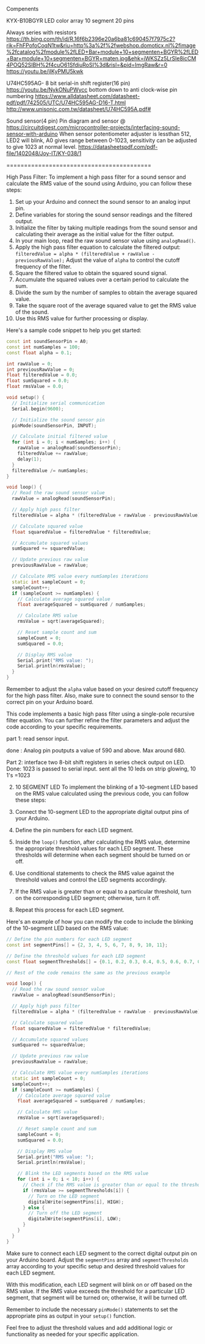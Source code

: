 Compenents

KYX-B10BGYR LED color array 10 segment
20 pins

Always series with resistors
https://th.bing.com/th/id/R.16f6b2396e20a6ba81c690457f7975c2?rik=FhFPofoCoqN1tw&riu=http%3a%2f%2fwebshop.domoticx.nl%2fimage%2fcatalog%2fmodule%2fLED+Bar+module+10+segmenten+BGYR%2fLED+Bar+module+10+segmenten+BGYR+maten.jpg&ehk=iWKSZz5LrSle8icCM4POQ52SIBH%2f4cuO61SfdiuRoSI%3d&risl=&pid=ImgRaw&r=0
https://youtu.be/jIKyPMU5kwk


U74HC595AG- 8 bit serial-in shift register(16 pin)
https://youtu.be/NykONuPWycc
bottom down to anti clock-wise pin numbering 
https://www.alldatasheet.com/datasheet-pdf/pdf/742505/UTC/U74HC595AG-D16-T.html
http://www.unisonic.com.tw/datasheet/U74HC595A.pdf#


Sound sensor(4 pin)
Pin diagram and sensor @ https://circuitdigest.com/microcontroller-projects/interfacing-sound-sensor-with-arduino
When sensor potentiometer adjuster is lessthan 512, LED2 will blink, A0 gives range between 0-1023, sensitivity can be adjusted to give 1023 at normal level.
https://datasheetspdf.com/pdf-file/1402048/Joy-IT/KY-038/1


=========================================

High Pass Filter:
To implement a high pass filter for a sound sensor and calculate the RMS value of the sound using Arduino, you can follow these steps:

1. Set up your Arduino and connect the sound sensor to an analog input pin.
2. Define variables for storing the sound sensor readings and the filtered output.
3. Initialize the filter by taking multiple readings from the sound sensor and calculating their average as the initial value for the filter output.
4. In your main loop, read the raw sound sensor value using `analogRead()`.
5. Apply the high pass filter equation to calculate the filtered output:
   `filteredValue = alpha * (filteredValue + rawValue - previousRawValue);`
   Adjust the value of `alpha` to control the cutoff frequency of the filter.
6. Square the filtered value to obtain the squared sound signal.
7. Accumulate the squared values over a certain period to calculate the sum.
8. Divide the sum by the number of samples to obtain the average squared value.
9. Take the square root of the average squared value to get the RMS value of the sound.
10. Use this RMS value for further processing or display.

Here's a sample code snippet to help you get started:

```cpp
const int soundSensorPin = A0;
const int numSamples = 100;
const float alpha = 0.1;

int rawValue = 0;
int previousRawValue = 0;
float filteredValue = 0.0;
float sumSquared = 0.0;
float rmsValue = 0.0;

void setup() {
  // Initialize serial communication
  Serial.begin(9600);

  // Initialize the sound sensor pin
  pinMode(soundSensorPin, INPUT);

  // Calculate initial filtered value
  for (int i = 0; i < numSamples; i++) {
    rawValue = analogRead(soundSensorPin);
    filteredValue += rawValue;
    delay(1);
  }
  filteredValue /= numSamples;
}

void loop() {
  // Read the raw sound sensor value
  rawValue = analogRead(soundSensorPin);

  // Apply high pass filter
  filteredValue = alpha * (filteredValue + rawValue - previousRawValue);

  // Calculate squared value
  float squaredValue = filteredValue * filteredValue;

  // Accumulate squared values
  sumSquared += squaredValue;

  // Update previous raw value
  previousRawValue = rawValue;

  // Calculate RMS value every numSamples iterations
  static int sampleCount = 0;
  sampleCount++;
  if (sampleCount >= numSamples) {
    // Calculate average squared value
    float averageSquared = sumSquared / numSamples;

    // Calculate RMS value
    rmsValue = sqrt(averageSquared);

    // Reset sample count and sum
    sampleCount = 0;
    sumSquared = 0.0;

    // Display RMS value
    Serial.print("RMS value: ");
    Serial.println(rmsValue);
  }
}
```

Remember to adjust the `alpha` value based on your desired cutoff frequency for the high pass filter. Also, make sure to connect the sound sensor to the correct pin on your Arduino board.

This code implements a basic high pass filter using a single-pole recursive filter equation. You can further refine the filter parameters and adjust the code according to your specific requirements.


part 1: read sensor input.

done : Analog pin poutputs a value of 590 and above. Max around 680.

Part 2: interface two 8-bit shift registers in series check output on LED.
Done: 1023 is passed to serial input. sent all the 10 leds on strip glowing, 10 1's =1023

2. 10 SEGMENT LED
To implement the blinking of a 10-segment LED based on the RMS value calculated using the previous code, you can follow these steps:

1. Connect the 10-segment LED to the appropriate digital output pins of your Arduino.
2. Define the pin numbers for each LED segment.
3. Inside the `loop()` function, after calculating the RMS value, determine the appropriate threshold values for each LED segment. These thresholds will determine when each segment should be turned on or off.
4. Use conditional statements to check the RMS value against the threshold values and control the LED segments accordingly.
5. If the RMS value is greater than or equal to a particular threshold, turn on the corresponding LED segment; otherwise, turn it off.
6. Repeat this process for each LED segment.

Here's an example of how you can modify the code to include the blinking of the 10-segment LED based on the RMS value:

```cpp
// Define the pin numbers for each LED segment
const int segmentPins[] = {2, 3, 4, 5, 6, 7, 8, 9, 10, 11};

// Define the threshold values for each LED segment
const float segmentThresholds[] = {0.1, 0.2, 0.3, 0.4, 0.5, 0.6, 0.7, 0.8, 0.9, 1.0};

// Rest of the code remains the same as the previous example

void loop() {
  // Read the raw sound sensor value
  rawValue = analogRead(soundSensorPin);

  // Apply high pass filter
  filteredValue = alpha * (filteredValue + rawValue - previousRawValue);

  // Calculate squared value
  float squaredValue = filteredValue * filteredValue;

  // Accumulate squared values
  sumSquared += squaredValue;

  // Update previous raw value
  previousRawValue = rawValue;

  // Calculate RMS value every numSamples iterations
  static int sampleCount = 0;
  sampleCount++;
  if (sampleCount >= numSamples) {
    // Calculate average squared value
    float averageSquared = sumSquared / numSamples;

    // Calculate RMS value
    rmsValue = sqrt(averageSquared);

    // Reset sample count and sum
    sampleCount = 0;
    sumSquared = 0.0;

    // Display RMS value
    Serial.print("RMS value: ");
    Serial.println(rmsValue);

    // Blink the LED segments based on the RMS value
    for (int i = 0; i < 10; i++) {
      // Check if the RMS value is greater than or equal to the threshold for the LED segment
      if (rmsValue >= segmentThresholds[i]) {
        // Turn on the LED segment
        digitalWrite(segmentPins[i], HIGH);
      } else {
        // Turn off the LED segment
        digitalWrite(segmentPins[i], LOW);
      }
    }
  }
}
```

Make sure to connect each LED segment to the correct digital output pin on your Arduino board. Adjust the `segmentPins` array and `segmentThresholds` array according to your specific setup and desired threshold values for each LED segment.

With this modification, each LED segment will blink on or off based on the RMS value. If the RMS value exceeds the threshold for a particular LED segment, that segment will be turned on; otherwise, it will be turned off.

Remember to include the necessary `pinMode()` statements to set the appropriate pins as output in your `setup()` function.

Feel free to adjust the threshold values and add additional logic or functionality as needed for your specific application.


